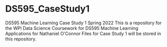 # DS595_CaseStudy1
DS595 Machine Learning Case Study 1 Spring 2022
This is a repository for the WPI Data Science Coursework for DS595 Machine Learning Applications for Nathaniel O'Connor
Files for Case Study 1 will be stored in this repository.
